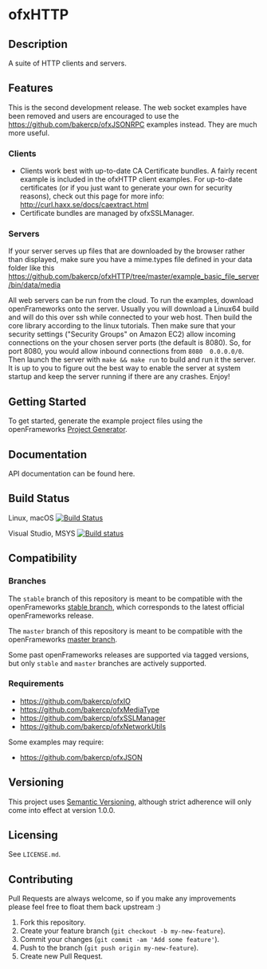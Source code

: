ofxHTTP
=======

## Description

A suite of HTTP clients and servers.

## Features

This is the second development release.  The web socket examples have been removed and users are encouraged to use the https://github.com/bakercp/ofxJSONRPC examples instead.  They are much more useful.

### Clients
- Clients work best with up-to-date CA Certificate bundles. A fairly recent example is included in the ofxHTTP client examples.  For up-to-date certificates (or if you just want to generate your own for security reasons), check out this page for more info: http://curl.haxx.se/docs/caextract.html
- Certificate bundles are managed by ofxSSLManager.

### Servers
If your server serves up files that are downloaded by the browser rather than displayed, make sure you have a mime.types file defined in your data folder like this https://github.com/bakercp/ofxHTTP/tree/master/example_basic_file_server/bin/data/media

All web servers can be run from the cloud.  To run the examples, download openFrameworks onto the server.  Usually you will download a Linux64 build and will do this over ssh while connected to your web host.  Then build the core library according to the linux tutorials.  Then make sure that your security settings ("Security Groups" on Amazon EC2) allow incoming connections on the your chosen server ports (the default is 8080).  So, for port 8080, you would allow inbound connections from `8080	0.0.0.0/0`.  Then launch the server with `make && make run` to build and run it the server.  It is up to you to figure out the best way to enable the server at system startup and keep the server running if there are any crashes.  Enjoy!

## Getting Started

To get started, generate the example project files using the openFrameworks [Project Generator](http://openframeworks.cc/learning/01_basics/how_to_add_addon_to_project/).

## Documentation

API documentation can be found here.

## Build Status

Linux, macOS [![Build Status](https://travis-ci.org/bakercp/ofxHTTP.svg?branch=stable)](https://travis-ci.org/bakercp/ofxHTTP)

Visual Studio, MSYS [![Build status](https://ci.appveyor.com/api/projects/status/ltsg7y588u4gw9o7/branch/master?svg=true)](https://ci.appveyor.com/project/bakercp/ofxhttp/branch/master)

## Compatibility

### Branches

The `stable` branch of this repository is meant to be compatible with the openFrameworks [stable branch](https://github.com/openframeworks/openFrameworks/tree/stable), which corresponds to the latest official openFrameworks release.

The `master` branch of this repository is meant to be compatible with the openFrameworks [master branch](https://github.com/openframeworks/openFrameworks/tree/master).

Some past openFrameworks releases are supported via tagged versions, but only `stable` and `master` branches are actively supported.

### Requirements
- https://github.com/bakercp/ofxIO
- https://github.com/bakercp/ofxMediaType
- https://github.com/bakercp/ofxSSLManager
- https://github.com/bakercp/ofxNetworkUtils

Some examples may require:

- https://github.com/bakercp/ofxJSON

## Versioning

This project uses [Semantic Versioning](http://semver.org/), although strict adherence will only come into effect at version 1.0.0.

## Licensing

See `LICENSE.md`.

## Contributing

Pull Requests are always welcome, so if you make any improvements please feel free to float them back upstream :)

1. Fork this repository.
2. Create your feature branch (`git checkout -b my-new-feature`).
3. Commit your changes (`git commit -am 'Add some feature'`).
4. Push to the branch (`git push origin my-new-feature`).
5. Create new Pull Request.
